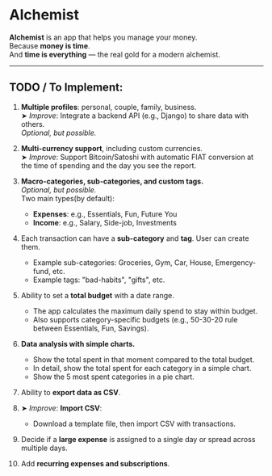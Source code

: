 # Alchemist

**Alchemist** is an app that helps you manage your money.  
Because **money is time**.  
And **time is everything** — the real gold for a modern alchemist.

---

## TODO / To Implement:

1. **Multiple profiles**: personal, couple, family, business.  
   ➤ *Improve*: Integrate a backend API (e.g., Django) to share data with others.  
   *Optional, but possible.*

2. **Multi-currency support**, including custom currencies.  
   ➤ *Improve*: Support Bitcoin/Satoshi with automatic FIAT conversion at the time of spending and the day you see the report.

3. **Macro-categories, sub-categories, and custom tags.**  
   *Optional, but possible.*  
   Two main types(by default):  
   - **Expenses**: e.g., Essentials, Fun, Future You  
   - **Income**: e.g., Salary, Side-job, Investments

4. Each transaction can have a **sub-category** and **tag**. User can create them.
   - Example sub-categories: Groceries, Gym, Car, House, Emergency-fund, etc.
   - Example tags: "bad-habits", "gifts", etc.

5. Ability to set a **total budget** with a date range.  
   - The app calculates the maximum daily spend to stay within budget.  
   - Also supports category-specific budgets (e.g., 50-30-20 rule between Essentials, Fun, Savings).

6. **Data analysis with simple charts.**
   - Show the total spent in that moment compared to the total budget.
   - In detail, show the total spent for each category in a simple chart.
   - Show the 5 most spent categories in a pie chart.

7. Ability to **export data as CSV**.

8. ➤ *Improve*: **Import CSV**:  
   - Download a template file, then import CSV with transactions.

9. Decide if a **large expense** is assigned to a single day or spread across multiple days.

10. Add **recurring expenses and subscriptions**.
